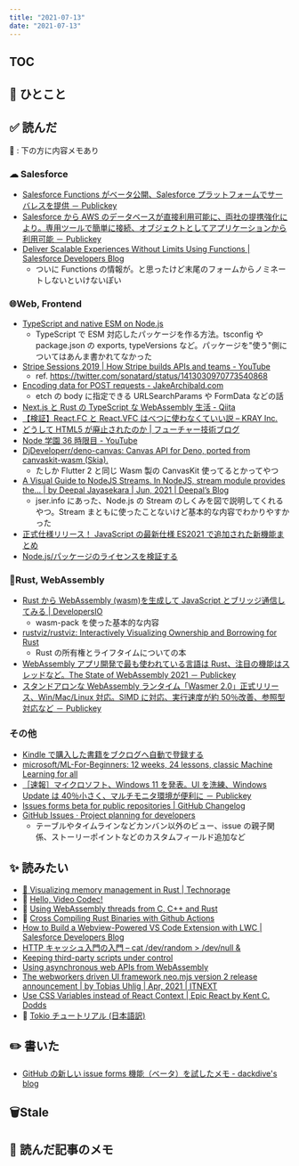 ```yaml
---
title: "2021-07-13"
date: "2021-07-13"
---
```


## TOC

## 💬 ひとこと

## ✅ 読んだ

📝 : 下の方に内容メモあり

### ☁︎ Salesforce

- [Salesforce Functions がベータ公開、Salesforce プラットフォームでサーバレスを提供 － Publickey](https://www.publickey1.jp/blog/21/salesforce_functionssalesforce.html)
- [Salesforce から AWS のデータベースが直接利用可能に、両社の提携強化により。専用ツールで簡単に接続、オブジェクトとしてアプリケーションから利用可能 － Publickey](https://www.publickey1.jp/blog/21/awssalesforcesalesforceaws.html)
- [Deliver Scalable Experiences Without Limits Using Functions | Salesforce Developers Blog](https://developer.salesforce.com/blogs/2021/06/functions-announcement.html)
  - ついに Functions の情報が。と思ったけど末尾のフォームからノミネートしないといけないぽい

### 🌐Web, Frontend

- [TypeScript and native ESM on Node.js](https://2ality.com/2021/06/typescript-esm-nodejs.html)
  - TypeScript で ESM 対応したパッケージを作る方法。tsconfig や package.json の exports, typeVersions など。パッケージを"使う"側についてはあんま書かれてなかった
- [Stripe Sessions 2019 | How Stripe builds APIs and teams - YouTube](https://www.youtube.com/watch?v=IEe-5VOv0Js)
  - ref. https://twitter.com/sonatard/status/1413030970773540868
- [Encoding data for POST requests - JakeArchibald.com](https://jakearchibald.com/2021/encoding-data-for-post-requests/)
  - etch の body に指定できる URLSearchParams や FormData などの話
- [Next.js と Rust の TypeScript な WebAssembly 生活 - Qiita](https://qiita.com/SoraKumo/items/d68b78bedda91ff08435)
- [【検証】React.FC と React.VFC はべつに使わなくていい説 – KRAY Inc.](https://kray.jp/blog/dont-have-to-use-react-fc-and-react-vfc/)
- [どうして HTML5 が廃止されたのか | フューチャー技術ブログ](https://future-architect.github.io/articles/20210621a/)
- [Node 学園 36 時限目 - YouTube](https://www.youtube.com/watch?v=if7KpvE_7Wc&t=6104s)
- [DjDeveloperr/deno-canvas: Canvas API for Deno, ported from canvaskit-wasm (Skia).](https://github.com/DjDeveloperr/deno-canvas)
  - たしか Flutter 2 と同じ Wasm 製の CanvasKit 使ってるとかってやつ
- [A Visual Guide to NodeJS Streams. In NodeJS, stream module provides the… | by Deepal Jayasekara | Jun, 2021 | Deepal’s Blog](https://blog.insiderattack.net/a-visual-guide-to-nodejs-streams-9d2d594a9bf5?source=social.tw)
  - jser.info にあった、Node.js の Stream のしくみを図で説明してくれるやつ。Stream まともに使ったことないけど基本的な内容でわかりやすかった
- [正式仕様リリース！ JavaScript の最新仕様 ES2021 で追加された新機能まとめ](https://zenn.dev/tonkotsuboy_com/articles/es2021-whats-new)
- [Node.js/パッケージのライセンスを検証する](https://zenn.dev/shztmk/articles/03_javascript-verify-licenses)

### 🦀Rust, WebAssembly

- [Rust から WebAssembly (wasm)を生成して JavaScript とブリッジ通信してみる | DevelopersIO](https://dev.classmethod.jp/articles/rust-webassembly-javascript/)
  - wasm-pack を使った基本的な内容
- [rustviz/rustviz: Interactively Visualizing Ownership and Borrowing for Rust](https://github.com/rustviz/rustviz)
  - Rust の所有権とライフタイムについての本
- [WebAssembly アプリ開発で最も使われている言語は Rust、注目の機能はスレッドなど。The State of WebAssembly 2021 － Publickey](https://www.publickey1.jp/blog/21/webassemblyrustthe_state_of_webassembly_2021.html)
- [スタンドアロンな WebAssembly ランタイム「Wasmer 2.0」正式リリース、Win/Mac/Linux 対応。SIMD に対応、実行速度が約 50％改善、参照型対応など － Publickey](https://www.publickey1.jp/blog/21/webassemblywasmer_20winmaclinuxsimd50.html)

### その他

- [Kindle で購入した書籍をブクログへ自動で登録する](https://zenn.dev/ysmtegsr/articles/c9077709acb67ff3f1d9)
- [microsoft/ML-For-Beginners: 12 weeks, 24 lessons, classic Machine Learning for all](https://github.com/microsoft/ML-For-Beginners)
- [［速報］マイクロソフト、Windows 11 を発表。UI を洗練、Windows Update は 40％小さく、マルチモニタ環境が便利に － Publickey](https://www.publickey1.jp/blog/21/windows_11uiwindows_update40.html)
- [Issues forms beta for public repositories | GitHub Changelog](https://github.blog/changelog/2021-06-23-issues-forms-beta-for-public-repositories/)
- [GitHub Issues · Project planning for developers](https://github.com/features/issues)
  - テーブルやタイムラインなどカンバン以外のビュー、issue の親子関係、ストーリーポイントなどのカスタムフィールド追加など

## ✨ 読みたい

- [🚀 Visualizing memory management in Rust | Technorage](https://deepu.tech/memory-management-in-rust/)
- 🦀 [Hello, Video Codec!](https://blog.tempus-ex.com/hello-video-codec/?utm_source=pocket_mylist)
- 🦀 [Using WebAssembly threads from C, C++ and Rust](https://web.dev/webassembly-threads/?utm_source=pocket_mylist)
- 🦀 [Cross Compiling Rust Binaries with Github Actions](https://www.rohanjain.in/cargo-cross/?utm_source=pocket_mylist)
- [How to Build a Webview-Powered VS Code Extension with LWC | Salesforce Developers Blog](https://developer.salesforce.com/blogs/2021/04/how-to-build-a-webview-powered-vs-code-extension-with-lightning-web-components.html)
- [HTTP キャッシュ入門の入門 – cat /dev/random > /dev/null &](http://blog.xcir.net/?p=2806)
- [Keeping third-party scripts under control](https://web.dev/controlling-third-party-scripts/)
- [Using asynchronous web APIs from WebAssembly](https://web.dev/asyncify/)
- [The webworkers driven UI framework neo.mjs version 2 release announcement | by Tobias Uhlig | Apr, 2021 | ITNEXT](https://itnext.io/the-webworkers-driven-ui-framework-neo-mjs-version-2-release-announcement-b91b476d6f16)
- [Use CSS Variables instead of React Context | Epic React by Kent C. Dodds](https://epicreact.dev/css-variables/)
- 📕 [Tokio チュートリアル (日本語訳)](https://zenn.dev/magurotuna/books/tokio-tutorial-ja)

## ✏️ 書いた

- [GitHub の新しい issue forms 機能（ベータ）を試したメモ - dackdive's blog](https://dackdive.hateblo.jp/entry/2021/06/30/100000)

## 🗑Stale

## 📝 読んだ記事のメモ
